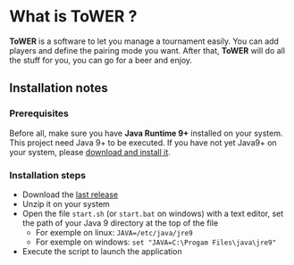 # What is ToWER ?

**ToWER** is a software to let you manage a tournament easily. You can add players and define the pairing mode you want. After that, **ToWER** will do all the stuff for you, you can go for a beer and enjoy. 

## Installation notes

### Prerequisites
Before all, make sure you have **Java Runtime 9+** installed on your system. This project need Java 9+ to be executed. If you have not yet Java9+ on your system, please [download and install it](http://www.oracle.com/technetwork/java/javase/downloads/jre9-downloads-3848532.html). 
 
### Installation steps 
* Download the [last release](https://github.com/u2032/ToWER/releases)
* Unzip it on your system
* Open the file `start.sh` (or `start.bat` on windows) with a text editor, set the path of your Java 9 directory at the top of the file
  * For exemple on linux: `JAVA=/etc/java/jre9`
  * For exemple on windows: `set "JAVA=C:\Progam Files\java\jre9"`
* Execute the script to launch the application